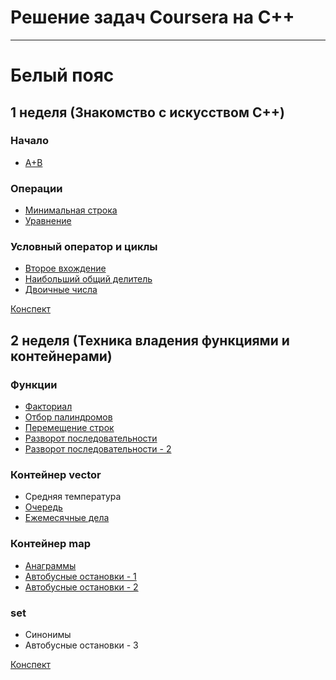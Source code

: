 # Решение задач Coursera на C++

-----------------------------

# Белый пояс

## 1 неделя (Знакомство с искусством C++)
### Начало
- [A+B](addition.cpp)
### Операции
- [Минимальная строка](minimum_line.cpp)
- [Уравнение](equation.cpp)
### Условный оператор и циклы
- [Второе вхождение](second_occurrence.cpp)
- [Наибольший общий делитель](algorithm_euclid.cpp)
- [Двоичные числа](binary_numbers.cpp)

[Конспект](W1P4.pdf)

## 2 неделя (Техника владения функциями и контейнерами)
### Функции
- [Факториал](factorial.cpp)
- [Отбор палиндромов](selection_of_palindromes.cpp)
- [Перемещение строк](move_strings.cpp)
- [Разворот последовательности](reverse_vector.cpp)
- [Разворот последовательности - 2](reverse_vector_2.cpp)
### Контейнер vector
- Средняя температура
- [Очередь](queue.cpp)
- [Ежемесячные дела](monthly_affairs.cpp)
### Контейнер map
- [Анаграммы](anagrams.cpp)
- [Автобусные остановки - 1](bus_stops_1.cpp)
- [Автобусные остановки - 2](bus_stops_2.cpp)
### set
- Синонимы
- Автобусные остановки - 3

[Конспект](W2P2.pdf)

